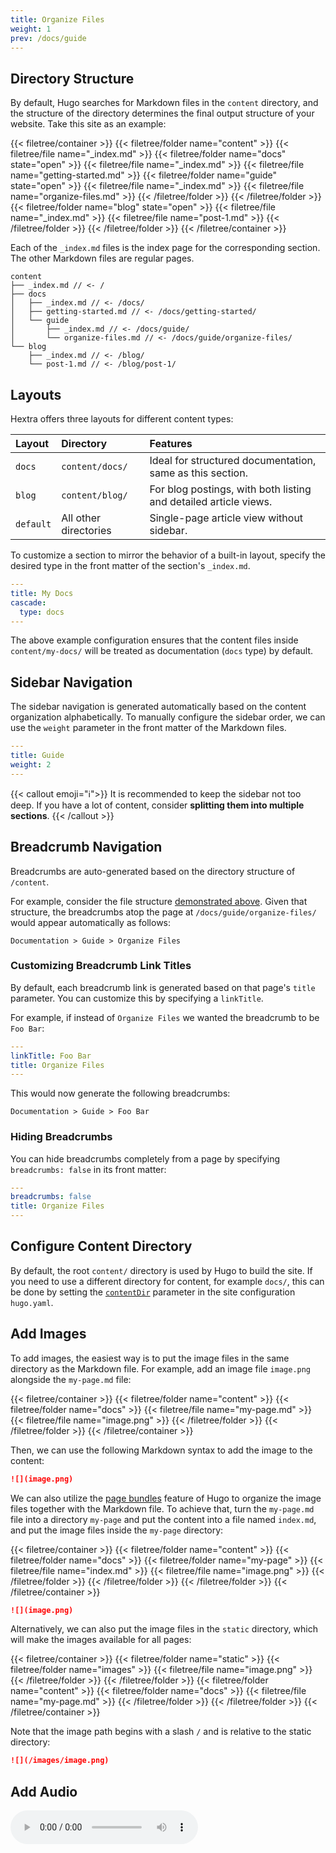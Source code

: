 ```yaml
---
title: Organize Files
weight: 1
prev: /docs/guide
---
```


## Directory Structure

By default, Hugo searches for Markdown files in the `content` directory, and the structure of the directory determines the final output structure of your website.
Take this site as an example:

<!--more-->

{{< filetree/container >}}
  {{< filetree/folder name="content" >}}
    {{< filetree/file name="_index.md" >}}
    {{< filetree/folder name="docs" state="open" >}}
      {{< filetree/file name="_index.md" >}}
      {{< filetree/file name="getting-started.md" >}}
      {{< filetree/folder name="guide" state="open" >}}
        {{< filetree/file name="_index.md" >}}
        {{< filetree/file name="organize-files.md" >}}
      {{< /filetree/folder >}}
    {{< /filetree/folder >}}
    {{< filetree/folder name="blog" state="open" >}}
      {{< filetree/file name="_index.md" >}}
      {{< filetree/file name="post-1.md" >}}
    {{< /filetree/folder >}}
  {{< /filetree/folder >}}
{{< /filetree/container >}}

Each of the `_index.md` files is the index page for the corresponding section. The other Markdown files are regular pages.

```
content
├── _index.md // <- /
├── docs
│   ├── _index.md // <- /docs/
│   ├── getting-started.md // <- /docs/getting-started/
│   └── guide
│       ├── _index.md // <- /docs/guide/
│       └── organize-files.md // <- /docs/guide/organize-files/
└── blog
    ├── _index.md // <- /blog/
    └── post-1.md // <- /blog/post-1/
```

## Layouts

Hextra offers three layouts for different content types:

| Layout    | Directory             | Features                                                         |
| :-------- | :-------------------- | :--------------------------------------------------------------- |
| `docs`    | `content/docs/`       | Ideal for structured documentation, same as this section.        |
| `blog`    | `content/blog/`       | For blog postings, with both listing and detailed article views. |
| `default` | All other directories | Single-page article view without sidebar.                        |

To customize a section to mirror the behavior of a built-in layout, specify the desired type in the front matter of the section's `_index.md`.

```yaml {filename="content/my-docs/_index.md"}
---
title: My Docs
cascade:
  type: docs
---
```

The above example configuration ensures that the content files inside `content/my-docs/` will be treated as documentation (`docs` type) by default.

## Sidebar Navigation

The sidebar navigation is generated automatically based on the content organization alphabetically. To manually configure the sidebar order, we can use the `weight` parameter in the front matter of the Markdown files.

```yaml {filename="content/docs/guide/_index.md"}
---
title: Guide
weight: 2
---
```

{{< callout emoji="ℹ️">}}
  It is recommended to keep the sidebar not too deep. If you have a lot of content, consider **splitting them into multiple sections**.
{{< /callout >}}

## Breadcrumb Navigation

Breadcrumbs are auto-generated based on the directory structure of `/content`.

For example, consider the file structure [demonstrated above](#directory-structure). Given that structure, the breadcrumbs atop the page at `/docs/guide/organize-files/` would appear automatically as follows:

```
Documentation > Guide > Organize Files
```

### Customizing Breadcrumb Link Titles

By default, each breadcrumb link is generated based on that page's `title` parameter. You can customize this by specifying a `linkTitle`.

For example, if instead of `Organize Files` we wanted the breadcrumb to be `Foo Bar`:

```yaml {filename="content/docs/guide/organize-files.md"}
---
linkTitle: Foo Bar
title: Organize Files
---
```

This would now generate the following breadcrumbs:
```
Documentation > Guide > Foo Bar
```

### Hiding Breadcrumbs

You can hide breadcrumbs completely from a page by specifying `breadcrumbs: false` in its front matter:

```yaml {filename="content/docs/guide/organize-files.md"}
---
breadcrumbs: false
title: Organize Files
---
```

## Configure Content Directory

By default, the root `content/` directory is used by Hugo to build the site.
If you need to use a different directory for content, for example `docs/`, this can be done by setting the [`contentDir`](https://gohugo.io/getting-started/configuration/#contentdir) parameter in the site configuration `hugo.yaml`.

## Add Images

To add images, the easiest way is to put the image files in the same directory as the Markdown file.
For example, add an image file `image.png` alongside the `my-page.md` file:

{{< filetree/container >}}
  {{< filetree/folder name="content" >}}
    {{< filetree/folder name="docs" >}}
        {{< filetree/file name="my-page.md" >}}
        {{< filetree/file name="image.png" >}}
    {{< /filetree/folder >}}
  {{< /filetree/folder >}}
{{< /filetree/container >}}

Then, we can use the following Markdown syntax to add the image to the content:

```markdown {filename="content/docs/my-page.md"}
![](image.png)
```

We can also utilize the [page bundles][page-bundles] feature of Hugo to organize the image files together with the Markdown file. To achieve that, turn the `my-page.md` file into a directory `my-page` and put the content into a file named `index.md`, and put the image files inside the `my-page` directory:

{{< filetree/container >}}
  {{< filetree/folder name="content" >}}
    {{< filetree/folder name="docs" >}}
        {{< filetree/folder name="my-page" >}}
            {{< filetree/file name="index.md" >}}
            {{< filetree/file name="image.png" >}}
        {{< /filetree/folder >}}
    {{< /filetree/folder >}}
  {{< /filetree/folder >}}
{{< /filetree/container >}}

```markdown {filename="content/docs/my-page/index.md"}
![](image.png)
```

Alternatively, we can also put the image files in the `static` directory, which will make the images available for all pages:

{{< filetree/container >}}
  {{< filetree/folder name="static" >}}
    {{< filetree/folder name="images" >}}
        {{< filetree/file name="image.png" >}}
    {{< /filetree/folder >}}
  {{< /filetree/folder >}}
  {{< filetree/folder name="content" >}}
    {{< filetree/folder name="docs" >}}
        {{< filetree/file name="my-page.md" >}}
    {{< /filetree/folder >}}
  {{< /filetree/folder >}}
{{< /filetree/container >}}

Note that the image path begins with a slash `/` and is relative to the static directory:

```markdown {filename="content/docs/my-page.md"}
![](/images/image.png)
```

[page-bundles]: https://gohugo.io/content-management/page-bundles/#leaf-bundles

## Add Audio

<audio controls>
  <source src="/path-to-your-audio-file.mp3" type="audio/mpeg">
  Your browser does not support the audio element.
</audio>